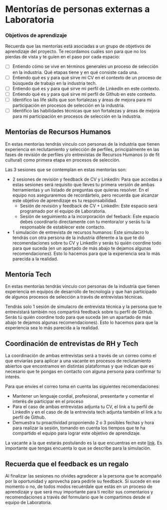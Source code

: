 # Mentorías de personas externas a Laboratoria

### Objetivos de aprendizaje
Recuerda que las mentorías está asociadas a un grupo de objetivos de aprendizaje del proyecto. Te recordamos cuáles son para que no los pierdas de vista y te guíen en el paso por cada espacio:
 - [ ] Entiendo cómo se vive en términos generales un proceso de selección en la
  industria. Qué etapas tiene y en qué consiste cada una.
- [ ] Entiendo qué es y para qué sirve mi CV en el contexto de un proceso de
  búsqueda de trabajo en la industria tech.
- [ ] Entiendo qué es y para qué sirve mi perfil de LinkedIn en este contexto.
- [ ] Entiendo qué es y para qué sirve mi perfil de Github en este contexto.
- [ ] Identifico las life skills que son fortalezas y áreas de mejora para mi
  participación en procesos de selección en la industria.
- [ ] Identifico las habilidades técnicas que son fortalezas y áreas de mejora
  para mi participación en procesos de selección en la industria.

## Mentorías de Recursos Humanos

En estas mentorías tendrás vínculo con personas de la industria que tienen
experiencia en reclutamiento y selección de perfiles, principalmente en las
fases de revisión de perfiles y/o entrevistas de Recursos Humanos (o de fit
cultural) como primera etapa en procesos de selección.

Las 3 sesiones que se contemplan en estas mentorías son:

* 2 sesiones de revisión y feedback de CV y LinkedIn: Para que accedas a estas
  sesiones será requisito que lleves tu primera versión de ambas herramientas y
  un listado de preguntas que quieras resolver. En el equipo nos aseguraremos de
  recordártelo, pero recuerda que alcanzar este objetivo de aprendizaje es tu
  responsabilidad.
  - Sesión de revisión y feedback de CV + LinkedIn: Este espacio será
    programado por el equipo de Laboratoria.
  - Sesión de seguimiento a la incorporación del feeback: Este espacio debes coordinarlo
    directamente con tu mentora/or y serás tu la responsable de establecer
    este contacto.
* 1 simulación de entrevista de recursos humanos: Este simulacro lo tendrás con
  otra persona de la industria diferente a la que te dió recomendaciones sobre
  tu CV y LinkedIn y serás tú quién coordine todo para que suceda (en un
  apartado de más abajo te dejamos algunas recomendaciones). Esto lo hacemos
  para que la experiencia sea lo más parecida a la realidad. 

## Mentoría Tech

En estas mentorías tendrás vínculo con personas de la industria que tienen
experiencia en equipos de desarrollo de tecnología y que han participado de
algunos procesos de selección a través de entrevistas técnicas.

Tendrás solo 1 sesión de simulacro de entrevista técnica y la persona que te
entrevistará también nos compartirá feedback sobre tu perfil de GitHub. Serás tú
quién coordine todo para que suceda (en un apartado de más abajo te dejamos
algunas recomendaciones). Esto lo hacemos para que la experiencia sea lo más
parecida a la realidad.


## Coordinación de entrevistas de RH y Tech

La coordinación de ambas entrevistas será a través de un correo como el que
enviarías para aplicar a una vacante en procesos de reclutamiento abiertos que
encontramos en distintas plataformas y que indican que es necesario que te
pongas en contacto con alguna persona para confirmar tu interés.

Para que envíes el correo toma en cuenta las siguientes recomendaciones:

* Mantener un lenguaje cordial, profesional, presentarte y comentar el interés
  de participar en el proceso
* Para el caso de ambas entrevistas adjunta tu CV, el link a tu perfil de
  LinkedIn y en el caso de de la entrevista tech adjunta también el link a tu
  perfil de Github.
* Demuestra tu proactividad proponiendo 2 o 3 posibles fechas y hora para
  realizar la sesión, tomando en cuenta los tiempos que te ha compartido el
  equipo para lograr este objetivo de aprendizaje.

La vacante a la que estarás postulando es la que encuentras en este [link](https://docs.google.com/document/d/1AQMpRAisd8X1raxhYzW7mviCB1sN42Okg32_ewfgTDI/edit). Es importante que tengas encuenta lo que se describe para la simulación. 

## Recuerda que el feedback es un regalo

Al finalizar las sesiones no olvides agradecer a la persona que te acompañó por
la oportunidad y aprovecha para pedirle su feedback. Sí sucede en ese momento o
no, de todos modos recuérdale que estás en un proceso de aprendizaje y que será
muy importante para ti recibir sus comentarios y recomendaciones a través del
formulario que le compartimos desde el equipo de Laboratoria.
